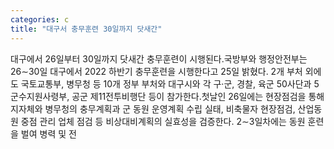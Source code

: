 ```yaml
---
categories: c
title: "대구서 충무훈련 30일까지 닷새간"
---
```

대구에서 26일부터 30일까지 닷새간 충무훈련이 시행된다.국방부와 행정안전부는 26∼30일 대구에서 2022 하반기 충무훈련을 시행한다고 25일 밝혔다. 2개 부처 외에도 국토교통부, 병무청 등 10개 정부 부처와 대구시와 각 구·군, 경찰, 육군 50사단과 5군수지원사령부, 공군 제11전투비행단 등이 참가한다.첫날인 26일에는 현장점검을 통해 지자체와 병무청의 충무계획과 군 동원 운영계획 수립 실태, 비축물자 현장점검, 산업동원 중점 관리 업체 점검 등 비상대비계획의 실효성을 검증한다. 2∼3일차에는 동원 훈련을 벌여 병력 및 전